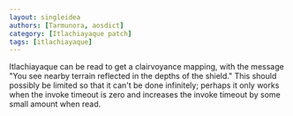 ```yaml
---
layout: singleidea
authors: [Tarmunora, aosdict]
category: [Itlachiayaque patch]
tags: [itlachiayaque]
---
```

Itlachiayaque can be read to get a clairvoyance mapping, with the message "You see nearby terrain reflected in the depths of the shield." This should possibly be limited so that it can't be done infinitely; perhaps it only works when the invoke timeout is zero and increases the invoke timeout by some small amount when read.
